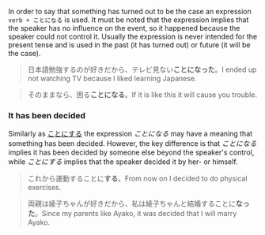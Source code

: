 In order to say that something has turned out to be the case an expression `verb + ことになる` is used. It must be noted that the expression implies that the speaker has no influence on the event, so it happened because the speaker could not control it. Usually the expression is never intended for the present tense and is used in the past (it has turned out) or future (it will be the case).
>日本語勉強するのが好きだから、テレビ見ない**ことになった**。I ended up not watching TV because I liked learning Japanese.

>そのままなら、困る**ことになる**。If it is like this it will cause you trouble.

### It has been decided
Similarly as [ことにする](36) the expression *ことになる* may have a meaning that something has been decided. However, the key difference is that *ことになる* implies it has been decided by someone else beyond the speaker's control, while *ことにする* implies that the speaker decided it by her- or himself.
>これから運動することに**する**。From now on I decided to do physical exercises.

>両親は綾子ちゃんが好きだから、私は綾子ちゃんと結婚することに**なった**。Since my parents like Ayako, it was decided that I will marry Ayako.